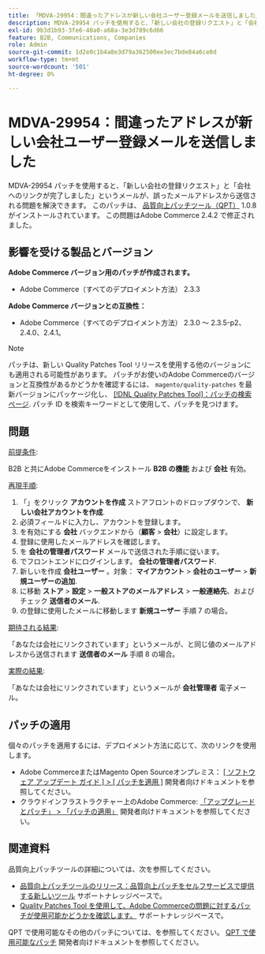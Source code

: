 ```yaml
---
title: 「MDVA-29954：間違ったアドレスが新しい会社ユーザー登録メールを送信しました」
description: MDVA-29954 パッチを使用すると、「新しい会社の登録リクエスト」と「会社へのリンクが完了しました」というメールが、誤ったメールアドレスから送信される問題を解決できます。 このパッチは、[Quality Patches Tool （QPT） ] （/help/announcements/adobe-commerce-announcements/magento-quality-patches-released-new-tool-to-self-serve-quality-patches.md） 1.0.8 がインストールされている場合に利用できます。 この問題はAdobe Commerce 2.4.2 で修正されました。
exl-id: 9b3d1b93-3fe6-40a0-a68a-3e3d789c6d66
feature: B2B, Communications, Companies
role: Admin
source-git-commit: 1d2e0c1b4a8e3d79a362500ee3ec7bde84a6ce0d
workflow-type: tm+mt
source-wordcount: '501'
ht-degree: 0%

---
```


# MDVA-29954：間違ったアドレスが新しい会社ユーザー登録メールを送信しました

MDVA-29954 パッチを使用すると、「新しい会社の登録リクエスト」と「会社へのリンクが完了しました」というメールが、誤ったメールアドレスから送信される問題を解決できます。 このパッチは、 [品質向上パッチツール（QPT）](/help/announcements/adobe-commerce-announcements/magento-quality-patches-released-new-tool-to-self-serve-quality-patches.md) 1.0.8 がインストールされています。 この問題はAdobe Commerce 2.4.2 で修正されました。

## 影響を受ける製品とバージョン

**Adobe Commerce バージョン用のパッチが作成されます。**

* Adobe Commerce（すべてのデプロイメント方法） 2.3.3

**Adobe Commerce バージョンとの互換性：**

* Adobe Commerce（すべてのデプロイメント方法） 2.3.0 ～ 2.3.5-p2、2.4.0、2.4.1。

>[!NOTE]
>
>パッチは、新しい Quality Patches Tool リリースを使用する他のバージョンにも適用される可能性があります。 パッチがお使いのAdobe Commerceのバージョンと互換性があるかどうかを確認するには、 `magento/quality-patches` を最新バージョンにパッケージ化し、 [[!DNL Quality Patches Tool]：パッチの検索ページ](https://devdocs.magento.com/quality-patches/tool.html#patch-grid). パッチ ID を検索キーワードとして使用して、パッチを見つけます。

## 問題

<u>前提条件</u>:

B2B と共にAdobe Commerceをインストール **B2B の機能** および **会社** 有効。

<u>再現手順</u>:

1. 「」をクリック **アカウントを作成** ストアフロントのドロップダウンで、 **新しい会社アカウントを作成**.
1. 必須フィールドに入力し、アカウントを登録します。
1. を有効にする **会社** バックエンドから（**顧客** > **会社**）に設定します。
1. 登録に使用したメールアドレスを確認します。
1. を **会社の管理者パスワード** メールで送信された手順に従います。
1. でフロントエンドにログインします。 **会社の管理者パスワード**.
1. 新しいを作成 **会社ユーザー** 。対象： **マイアカウント** > **会社のユーザー** > **新規ユーザーの追加**.
1. に移動 **ストア** > **設定** > **一般ストアのメールアドレス** > **一般連絡先**、およびチェック **送信者のメール**.
1. の登録に使用したメールに移動します **新規ユーザー** 手順 7 の場合。

<u>期待される結果</u>:

「あなたは会社にリンクされています」というメールが、と同じ値のメールアドレスから送信されます **送信者のメール** 手順 8 の場合。

<u>実際の結果</u>:

「あなたは会社にリンクされています」というメールが **会社管理者** 電子メール。

## パッチの適用

個々のパッチを適用するには、デプロイメント方法に応じて、次のリンクを使用します。

* Adobe CommerceまたはMagento Open Sourceオンプレミス： [[ ソフトウェア アップデート ガイド ] > [ パッチを適用 ]](https://devdocs.magento.com/guides/v2.4/comp-mgr/patching/mqp.html) 開発者向けドキュメントを参照してください。
* クラウドインフラストラクチャー上のAdobe Commerce: [「アップグレードとパッチ」 > 「パッチの適用」](https://devdocs.magento.com/cloud/project/project-patch.html) 開発者向けドキュメントを参照してください。

## 関連資料

品質向上パッチツールの詳細については、次を参照してください。

* [品質向上パッチツールのリリース：品質向上パッチをセルフサービスで提供する新しいツール](/help/announcements/adobe-commerce-announcements/magento-quality-patches-released-new-tool-to-self-serve-quality-patches.md) サポートナレッジベースで。
* [Quality Patches Tool を使用して、Adobe Commerceの問題に対するパッチが使用可能かどうかを確認します。](/help/support-tools/patches-available-in-qpt-tool/check-patch-for-magento-issue-with-magento-quality-patches.md) サポートナレッジベースで。

QPT で使用可能なその他のパッチについては、を参照してください。 [QPT で使用可能なパッチ](https://devdocs.magento.com/quality-patches/tool.html#patch-grid) 開発者向けドキュメントを参照してください。
